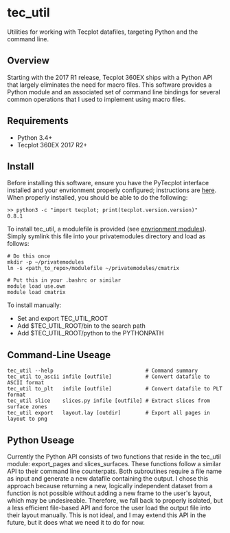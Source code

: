 # tec_util
Utilities for working with Tecplot datafiles, targeting Python and the command
line.


## Overview
Starting with the 2017 R1 release, Tecplot 360EX ships with a Python API that
largely eliminates the need for macro files. This software provides a Python
module and an associated set of command line bindings for several common
operations that I used to implement using macro files.


## Requirements
* Python 3.4+
* Tecplot 360EX 2017 R2+


## Install
Before installing this software, ensure you have the PyTecplot interface
installed and your envrionment properly configured; instructions are
[here](http://www.tecplot.com/docs/pytecplot/install.html). When properly
installed, you should be able to do the following:

    >> python3 -c "import tecplot; print(tecplot.version.version)"
    0.8.1

To install tec_util, a modulefile is provided (see
[envrionment modules](http://modules.sourceforge.net/)). Simply symlink this
file into your privatemodules directory and load as follows:

    # Do this once
    mkdir -p ~/privatemodules
    ln -s <path_to_repo>/modulefile ~/privatemodules/cmatrix

    # Put this in your .bashrc or similar
    module load use.own
    module load cmatrix

To install manually:

* Set and export TEC_UTIL_ROOT
* Add $TEC_UTIL_ROOT/bin to the search path
* Add $TEC_UTIL_ROOT/python to the PYTHONPATH


## Command-Line Useage

    tec_util --help                              # Command summary
    tec_util to_ascii infile [outfile]           # Convert datafile to ASCII format
    tec_util to_plt   infile [outfile]           # Convert datafile to PLT format
    tec_util slice    slices.py infile [outfile] # Extract slices from surface zones
    tec_util export   layout.lay [outdir]        # Export all pages in layout to png

## Python Useage
Currently the Python API consists of two functions that reside in the tec_util
module: export_pages and slices_surfaces. These functions follow a similar API
to their command line counterpats. Both subroutines require a file name as input
and generate a new datafile containing the output. I chose this approach because
returning a new, logically independent dataset from a function is not possible
without adding a new frame to the user's layout, which may be undesireable.
Therefore, we fall back to properly isolated, but a less efficient file-based
API and force the user load the output file into their layout manually. This is
not ideal, and I may extend this API in the future, but it does what we need it
to do for now.


